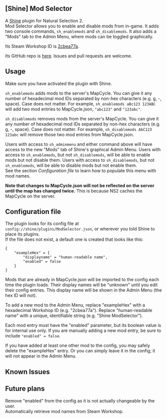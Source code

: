 ## [Shine] Mod Selector
A [Shine](https://github.com/Person8880/Shine) plugin for Natural Selection 2.  
Mod Selector allows you to enable and disable mods from in-game. It adds two console commands, `sh_enablemods` and `sh_disablemods`. It also adds a "Mods" tab to the Admin Menu, where mods can be toggled graphically.   

Its Steam Workshop ID is [2cbea77a](https://steamcommunity.com/sharedfiles/filedetails/?id=750692218).  

Its GitHub repo is [here](https://github.com/keatsandyeats/Shine-ModSelector). Issues and pull requests are welcome.  

## Usage  
Make sure you have activated the plugin with Shine.    

`sh_enablemods` adds mods to the server's MapCycle. You can give it any number of hexadecimal mod IDs separated by non-hex characters (e.g. g, -, space). Case does not matter.
For example, `sh_enablemods aBc123 123ABC` will add two mod entries to MapCycle.json, `"abc123"` and `"123abc"`. 

`sh_disablemods` removes mods from the server's MapCycle. You can give it any number of hexadecimal mod IDs separated by non-hex characters (e.g. g, -, space). Case does not matter.
For example, `sh_disablemods AbC123 123abc` will remove those two mod entries from MapCycle.json.  

Users with access to `sh_adminmenu` and either command above will have access to the new "Mods" tab of Shine's graphical Admin Menu.
Users with access to `sh_enablemods`, but not `sh_disablemods`, will be able to enable mods but not disable them. Users with access to `sh_disablemods`, but not `sh_enablemods`, will be able to disable mods but not enable them.  
See the section *Configuration file* to learn how to populate this menu with mod names.    

**Note that changes to MapCycle.json will not be reflected on the server until the map has changed twice.** This is because NS2 caches the MapCycle on the server.  


## Configuration file  
The plugin looks for its config file at `config://shine/plugins/ModSelector.json`, or wherever you told Shine to place its plugins.  
If the file does not exist, a default one is created that looks like this:  
````    
{
    "exampleHex" = {
		"displayname" = "human-readable name",
		"enabled" = false
	}
}  
````  
Mods that are already in MapCycle.json will be imported to the config each time the plugin loads. Their display names will be "unknown" until you edit their config entries. This display name will be shown in the Admin Menu (the hex ID will not).  

To add a new mod to the Admin Menu, replace "exampleHex" with a hexadecimal Workshop ID (e.g. "2cbea77a"). Replace "human-readable name" with a unique, identifiable string (e.g. "Shine ModSelector").  

Each mod entry must have the "enabled" parameter, but its boolean value is for internal use only. If you are manually adding a new mod entry, be sure to include `"enabled" = false`.  

If you have added at least one other mod to the config, you may safely delete the "exampleHex" entry. Or you can simply leave it in the config; it will not appear in the Admin Menu.  

## Known Issues  

## Future plans  
Remove "enabled" from the config as it is not actually changeable by the user.  
Automatically retrieve mod names from Steam Workshop.  
